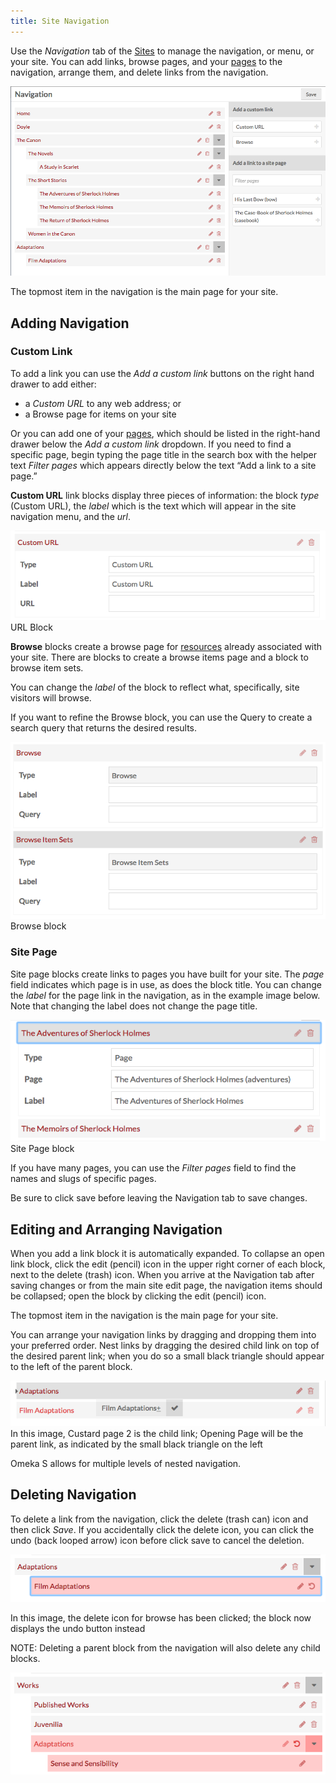 ```yaml
---
title: Site Navigation
---
```


Use the *Navigation* tab of the [Sites](../sites/sites.md) to manage the navigation, or menu, or your site. You can add links, browse pages, and your [pages](../sites/site_pages.md) to the navigation, arrange them, and delete links from the navigation.

![Editing navigation with a drawer on the right side of the screen for adding links](../sites/sitesfiles/sitenav_add.png)

The topmost item in the navigation is the main page for your site.

## Adding Navigation
### Custom Link
To add a link you can use the *Add a custom link* buttons on the right hand drawer to add either:
 * a *Custom URL* to any web address; or
 * a Browse page for items on your site

Or you can add one of your [pages](../sites/site_pages.md), which should be listed in the right-hand drawer below the *Add a custom link* dropdown. If you need to find a specific page, begin typing the page title in the search box with the helper text *Filter pages* which appears directly below the text “Add a link to a site page.” 

**Custom URL** link blocks display three pieces of information: the block *type* (Custom URL), the *label* which is the text which will appear in the site navigation menu, and the *url*. 

![URL block with the label “RRCHNM” and url chnm.gmu.edu](../sites/sitesfiles/sitenav_url.png) URL Block

**Browse** blocks create a browse page for [resources](../sites/site_resources.md) already associated with your site. There are blocks to create a browse items page and a block to browse item sets.  

You can change the *label* of the block to reflect what, specifically, site visitors will browse. 

If you want to refine the Browse block, you can use the Query to create a search query that returns the desired results. 

![Browse block with the label ‘Browse’ and no query](../sites/sitesfiles/sitenav_browse.png) Browse block 


### Site Page
Site page blocks create links to pages you have built for your site. The *page* field indicates which page is in use, as does the block title. You can change the *label* for the page link in the navigation, as in the example image below. Note that changing the label does not change the page title. 

![Page block with for the page Custard Page 2 labeled “More Custard”](../sites/sitesfiles/sitenav_pages.png) Site Page block

If you have many pages, you can use the *Filter pages* field to find the names and slugs of specific pages.

Be sure to click save before leaving the Navigation tab to save changes.

## Editing and Arranging Navigation
When you add a link block it is automatically expanded. To collapse an open link block, click the edit (pencil) icon in the  upper right corner of each block, next to the delete (trash) icon. When you arrive at the Navigation tab after saving changes or from the main site edit page, the navigation items should be collapsed; open the block by clicking the edit (pencil) icon.

The topmost item in the navigation is the main page for your site.

You can arrange your navigation links by dragging and dropping them into your preferred order. Nest links by dragging the desired child link on top of the desired parent link; when you do so a small black triangle should appear to the left of the parent block.

![The block for Custard Page 2 - the child page - hovering over the block for Opening Page - the parent block.](../sites/sitesfiles/sitenav_drop.png) In this image, Custard page 2 is the child link; Opening Page will be the parent link, as indicated by the small black triangle on the left

Omeka S allows for multiple levels of nested navigation.

## Deleting Navigation
To delete a link from the navigation, click the delete (trash can) icon and then click *Save*. If you accidentally click the delete icon, you can click the undo (back looped arrow) icon before click save to cancel the deletion.

![Two link blocks, one of which is highlighted in red and marked for deletion](../sites/sitesfiles/sitenav_del.png) 

In this image, the delete icon for browse has been clicked; the block now displays the undo button instead

NOTE: Deleting a parent block from the navigation will also delete any child blocks. 

![Parent and child block marked for deletion](../sites/sitesfiles/sitenav_del2.png) 
